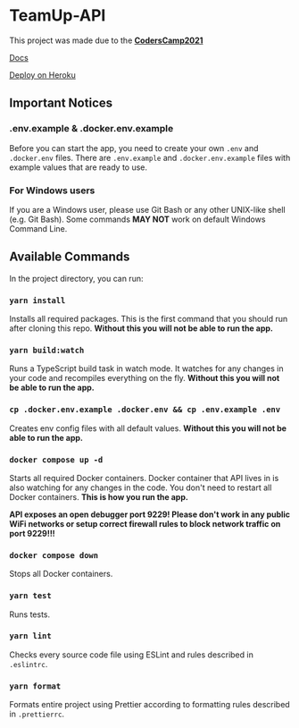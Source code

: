 # TeamUp-API

This project was made due to the **[CodersCamp2021](https://www.coderscamp.edu.pl/)**

[Docs](https://gracious-neumann-544c01.netlify.app/)

[Deploy on Heroku](https://coderscamp-teamup.herokuapp.com/)

## Important Notices

### .env.example & .docker.env.example

Before you can start the app, you need to create your own `.env` and `.docker.env` files.
There are `.env.example` and `.docker.env.example` files with example values that are ready to use.

### For Windows users

If you are a Windows user, please use Git Bash or any other UNIX-like shell (e.g. Git Bash).
Some commands **MAY NOT** work on default Windows Command Line.

## Available Commands

In the project directory, you can run:

### `yarn install`

Installs all required packages.
This is the first command that you should run after cloning this repo.
**Without this you will not be able to run the app.**

### `yarn build:watch`

Runs a TypeScript build task in watch mode. It watches for any changes in your code and recompiles everything on the fly.
**Without this you will not be able to run the app.**

### `cp .docker.env.example .docker.env && cp .env.example .env`

Creates env config files with all default values.
**Without this you will not be able to run the app.**

### `docker compose up -d`

Starts all required Docker containers. Docker container that API lives in is also watching for any changes in the code. You don't need to restart all Docker containers.
**This is how you run the app.**

**API exposes an open debugger port 9229! Please don't work in any public WiFi networks or setup correct firewall rules to block network traffic on port 9229!!!**

### `docker compose down`

Stops all Docker containers.

### `yarn test`

Runs tests.

### `yarn lint`

Checks every source code file using ESLint and rules described in `.eslintrc`.

### `yarn format`

Formats entire project using Prettier according to formatting rules described in `.prettierrc`.
